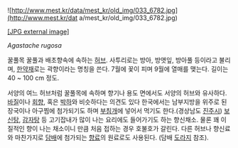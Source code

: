 ![http://www.mest.kr/data/mest_kr/old_img/033_6782.jpg](http://www.mest.kr/dat
a/mest_kr/old_img/033_6782.jpg)

[[JPG external image]](http://www.mest.kr/data/mest_kr/old_img/033_6782.jpg)

_Agastache rugosa_

꿀풀목 꿀풀과 배초향속에 속하는 [허브](%ED%97%88%EB%B8%8C.md). 사투리로는 방아, 방앳잎, 방아풀 등이라고 불리며,
[한약재](%ED%95%9C%EC%95%BD%EC%9E%AC.md)로는 곽향이라는 명칭을 쓴다. 7월에 꽃이 피며 9월에 열매를
맺는다. 길이는 40 ~ 100 cm 정도.

서양의 여느 허브처럼 꿀풀목에 속하며 향기나 용도 면에서도 서양의 허브와 유사하다.
[바질](%EB%B0%94%EC%A7%88.md)이나 [회향](%ED%9A%8C%ED%96%A5.md), 혹은
[박하](%EB%B0%95%ED%95%98.md)와 비슷하다는 의견도 있다 한국에서는 남부지방을 위주로 된장국이나 아구찜에 첨가되기도
하며 [부침개](%EB%B6%80%EC%B9%A8%EA%B0%9C.md)에 넣어서 먹기도 한다.(경상남도
[진주시](%EC%A7%84%EC%A3%BC%EC%8B%9C.md))
[보신탕](%EB%B3%B4%EC%8B%A0%ED%83%95.md),
[감자탕](%EA%B0%90%EC%9E%90%ED%83%95.md) 등 고기잡내가 많이 나는 요리에도 들어가기도 하는 향신채소. 물론
꽤 이질적인 향이 나는 채소이니 만큼 처음 접하는 경우 호불호가 갈린다. 다른 허브나 향신료와 마찬가지로
[담배](%EB%8B%B4%EB%B0%B0.md)에 첨가되는 [향료](%ED%96%A5%EB%A3%8C.md)의 원료로도
사용된다. (담배 [도라지](%EB%8F%84%EB%9D%BC%EC%A7%80.md) 참조).

